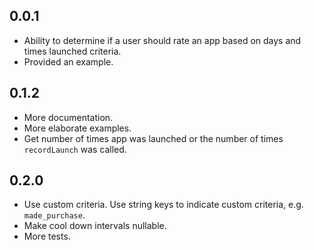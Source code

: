 ## 0.0.1

* Ability to determine if a user should rate an app based on days and times launched criteria.
* Provided an example.

## 0.1.2

* More documentation.
* More elaborate examples.
* Get number of times app was launched or the number of times `recordLaunch` was called.

## 0.2.0

* Use custom criteria. Use string keys to indicate custom criteria, e.g. `made_purchase`.
* Make cool down intervals nullable.
* More tests.